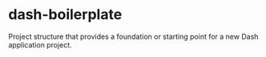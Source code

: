 # dash-boilerplate
Project structure that provides a foundation or starting point for a new Dash application project.

